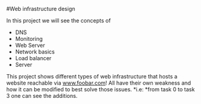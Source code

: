 #Web infrastructure design

In this project we will see the concepts of
- DNS
- Monitoring
- Web Server
- Network basics
- Load balancer
- Server

This project shows different types of web infrastructure that hosts a website reachable via www.foobar.com! All have their own weakness and how it can be modified to best solve those issues. *i.e: *from task 0 to task 3 one can see the additions.
